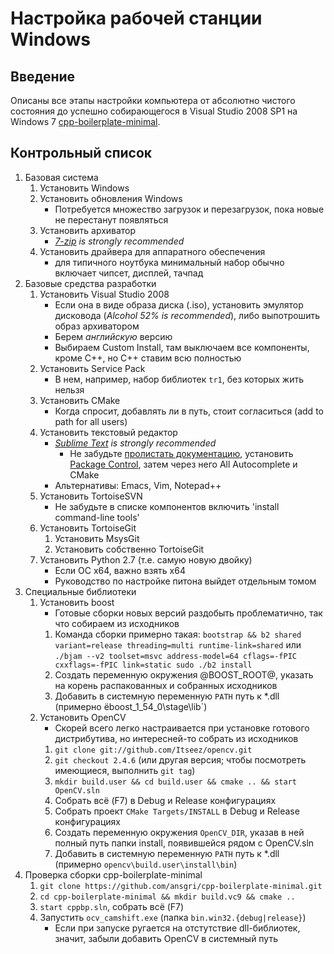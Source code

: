 Настройка рабочей станции Windows
=================================

Введение
--------

Описаны все этапы настройки компьютера от абсолютно чистого состояния до успешно собирающегося в Visual Studio 2008 SP1 на Windows 7 [cpp-boilerplate-minimal](https://github.com/ansgri/cpp-boilerplate-minimal).

Контрольный список
------------------

1. Базовая система
    1. Установить Windows
    1. Установить обновления Windows
        * Потребуется множество загрузок и перезагрузок, пока новые не перестанут появляться
    1. Установить архиватор
        * _[7-zip](http://www.7-zip.org/) is strongly recommended_
    1. Установить драйвера для аппаратного обеспечения
        * для типичного ноутбука минимальный набор обычно включает чипсет, дисплей, тачпад
1. Базовые средства разработки
    1. Установить Visual Studio 2008
        * Если она в виде образа диска (.iso), установить эмулятор дисковода (_Alcohol 52% is recommended_), либо выпотрошить образ архиватором
        * Берем _английскую_ версию
        * Выбираем Custom Install, там выключаем все компоненты, кроме C++, но C++ ставим всю полностью
    1. Установить Service Pack
        * В нем, например, набор библиотек `tr1`, без которых жить нельзя
    1. Установить CMake
        * Когда спросит, добавлять ли в путь, стоит согласиться (add to path for all users)
    1. Установить текстовый редактор
        * _[Sublime Text](http://www.sublimetext.com/3) is strongly recommended_
            * Не забудьте [пролистать документацию](http://docs.sublimetext.info/en/latest/index.html), установить [Package Control](https://sublime.wbond.net/), затем через него All Autocomplete и CMake
        * Альтернативы: Emacs, Vim, Notepad++
    1. Установить TortoiseSVN
        * Не забудьте в списке компонентов включить 'install command-line tools'
    1. Установить TortoiseGit
        1. Установить MsysGit
        2. Установить собственно TortoiseGit
    1. Установить Python 2.7 (т.е. самую новую двойку)
        * Если ОС x64, важно взять x64
        * Руководство по настройке питона выйдет отдельным томом
1. Специальные библиотеки
    1. Установить boost
        * Готовые сборки новых версий раздобыть проблематично, так что собираем из исходников
        1. Команда сборки примерно такая: `bootstrap && b2 shared variant=release threading=multi runtime-link=shared` или `./bjam --v2 toolset=msvc address-model=64 cflags=-fPIC cxxflags=-fPIC link=static
sudo ./b2 install`
        1. Создать переменную окружения @BOOST_ROOT@, указать на корень распакованных и собранных исходников
        1. Добавить в системную переменную `PATH` путь к *.dll (примерно ёboost_1_54_0\stage\lib`)
    1. Установить OpenCV
        * Скорей всего легко настраивается при установке готового дистрибутива, но интересней-то собрать из исходников
        1. `git clone git://github.com/Itseez/opencv.git`
        2. `git checkout 2.4.6` (или другая версия; чтобы посмотреть имеющиеся, выполнить `git tag`)
        3. `mkdir build.user && cd build.user && cmake .. && start OpenCV.sln`
        4. Собрать всё (F7) в Debug и Release конфигурациях
        5. Собрать проект `CMake Targets/INSTALL` в Debug и Release конфигурациях
        6. Создать переменную окружения `OpenCV_DIR`, указав в ней полный путь папки install, появившейся рядом с OpenCV.sln
        7. Добавить в системную переменную `PATH` путь к *.dll (примерно `opencv\build.user\install\bin`)
1. Проверка сборки cpp-boilerplate-minimal
    1. `git clone https://github.com/ansgri/cpp-boilerplate-minimal.git`
    2. `cd cpp-boilerplate-minimal && mkdir build.vc9 && cmake ..`
    3. `start cppbp.sln`, собрать всё (F7)
    4. Запустить `ocv_camshift.exe` (папка `bin.win32.{debug|release}`)
        * Если при запуске ругается на отстутствие dll-библиотек, значит, забыли добавить OpenCV в системный путь
